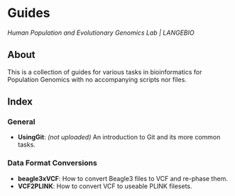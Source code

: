 # Guides

*Human Population and Evolutionary Genomics Lab | LANGEBIO*

## About
This is a collection of guides for various tasks in bioinformatics for Population Genomics with no accompanying scripts nor files.

## Index
### General
* **UsingGit**: *(not uploaded)* An introduction to Git and its more common tasks. 

### Data Format Conversions
* **beagle3xVCF**: How to convert Beagle3 files to VCF and re-phase them.
* **VCF2PLINK**: How to convert VCF to useable PLINK filesets.
